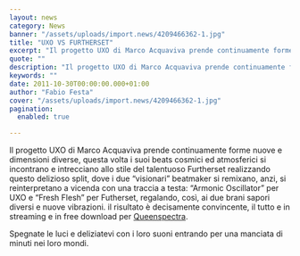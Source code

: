 ```yaml
---
layout: news
category: News
banner: "/assets/uploads/import.news/4209466362-1.jpg"
title: "UXO VS FURTHERSET"
excerpt: "Il progetto UXO di Marco Acquaviva prende continuamente forme nuove e dimensioni diverse, questa volta i suoi beats cosmici ed atmosferici si incontrano e intrecciano allo stile del talentuoso Furtherset realizzando questo delizioso split, dove i due “visionari” beatmaker si remixano, anzi, si reinterpretano a vicenda con una traccia a testa: “Armonic Oscillator” per UXO [&hellip"
quote: ""
description: "Il progetto UXO di Marco Acquaviva prende continuamente forme nuove e dimensioni diverse, questa volta i suoi beats cosmici ed atmosferici si incontrano e intrecciano allo stile del talentuoso Furtherset realizzando questo delizioso split, dove i due “visionari” beatmaker si remixano, anzi, si reinterpretano a vicenda con una traccia a testa: “Armonic Oscillator” per UXO [&hellip"
keywords: ""
date: 2011-10-30T00:00:00.000+01:00
author: "Fabio Festa"
cover: "/assets/uploads/import.news/4209466362-1.jpg"
pagination:
  enabled: true

---
```


Il progetto UXO di Marco Acquaviva prende continuamente forme nuove e dimensioni diverse, questa volta i suoi beats cosmici ed atmosferici si incontrano e intrecciano allo stile del talentuoso Furtherset realizzando questo delizioso split, dove i due “visionari” beatmaker si remixano, anzi, si reinterpretano a vicenda con una traccia a testa: “Armonic Oscillator” per UXO e “Fresh Flesh” per Futherset, regalando, così, ai due brani sapori diversi e nuove vibrazioni. il risultato è decisamente convincente, il tutto e in streaming e in free download per [Queenspectra](https://queenspectra.bandcamp.com/album/qs-vs2).

Spegnate le luci e deliziatevi con i loro suoni entrando per una manciata di minuti nei loro mondi.